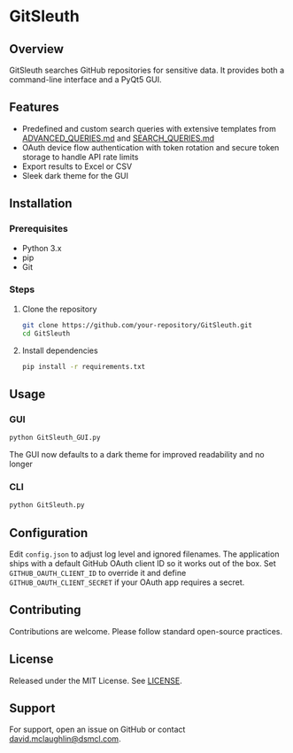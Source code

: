 # GitSleuth

## Overview
GitSleuth searches GitHub repositories for sensitive data. It provides both a command-line interface and a PyQt5 GUI.

## Features
- Predefined and custom search queries with extensive templates from
  [ADVANCED_QUERIES.md](ADVANCED_QUERIES.md) and
  [SEARCH_QUERIES.md](SEARCH_QUERIES.md)
- OAuth device flow authentication with token rotation and secure token
  storage to handle API rate limits
- Export results to Excel or CSV
- Sleek dark theme for the GUI

## Installation
### Prerequisites
- Python 3.x
- pip
- Git

### Steps
1. Clone the repository
   ```bash
   git clone https://github.com/your-repository/GitSleuth.git
   cd GitSleuth
   ```
2. Install dependencies
   ```bash
   pip install -r requirements.txt
   ```

## Usage
### GUI
```bash
python GitSleuth_GUI.py
```
The GUI now defaults to a dark theme for improved readability and no longer

### CLI
```bash
python GitSleuth.py
```

## Configuration
Edit `config.json` to adjust log level and ignored filenames. The
application ships with a default GitHub OAuth client ID so it works out of
the box. Set `GITHUB_OAUTH_CLIENT_ID` to override it and define
`GITHUB_OAUTH_CLIENT_SECRET` if your OAuth app requires a secret.

## Contributing
Contributions are welcome. Please follow standard open-source practices.

## License
Released under the MIT License. See [LICENSE](LICENSE).

## Support
For support, open an issue on GitHub or contact david.mclaughlin@dsmcl.com.

